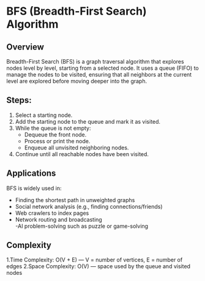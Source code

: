 # BFS (Breadth-First Search) Algorithm

## Overview
Breadth-First Search (BFS) is a graph traversal algorithm that explores nodes level by level, starting from a selected node. It uses a queue (FIFO) to manage the nodes to be visited, ensuring that all neighbors at the current level are explored before moving deeper into the graph.

## Steps:
1. Select a starting node.  
2. Add the starting node to the queue and mark it as visited.  
3. While the queue is not empty:  
   - Dequeue the front node.  
   - Process or print the node.  
   - Enqueue all unvisited neighboring nodes.  
4. Continue until all reachable nodes have been visited.

##  Applications
BFS is widely used in:  
- Finding the shortest path in unweighted graphs  
- Social network analysis (e.g., finding connections/friends)  
- Web crawlers to index pages  
- Network routing and broadcasting  
-AI problem-solving such as puzzle or game-solving

##  Complexity
1.Time Complexity: O(V + E) — V = number of vertices, E = number of edges
2.Space Complexity: O(V) — space used by the queue and visited nodes



